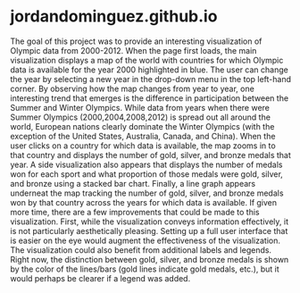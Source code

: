 jordandominguez.github.io
=========================
The goal of this project was to provide an interesting visualization of Olympic data from 2000-2012. When the page first loads, the main visualization displays a map of the world with countries for which Olympic data is available for the year 2000 highlighted in blue. The user can change the year by selecting a new year in the drop-down menu in the top left-hand corner. By observing how the map changes from year to year, one interesting trend that emerges is the difference in participation between the Summer and Winter Olympics. While data from years when there were Summer Olympics (2000,2004,2008,2012) is spread out all around the world, European nations clearly dominate the Winter Olympics (with the exception of the United States, Australia, Canada, and China). When the user clicks on a country for which data is available, the map zooms in to that country and displays the number of gold, silver, and bronze medals that year. A side visualization also appears that displays the number of medals won for each sport and what proportion of those medals were gold, silver, and bronze using a stacked bar chart. Finally, a line graph appears underneat the map tracking the number of gold, silver, and bronze medals won by that country across the years for which data is available. If given more time, there are a few improvements that could be made to this visualization. First, while the visualization conveys information effectively, it is not particularly aesthetically pleasing. Setting up a full user interface that is easier on the eye would augment the effectiveness of the visualization. The visualization could also benefit from additional labels and legends. Right now, the distinction between gold, silver, and bronze medals is shown by the color of the lines/bars (gold lines indicate gold medals, etc.), but it would perhaps be clearer if a legend was added. 
